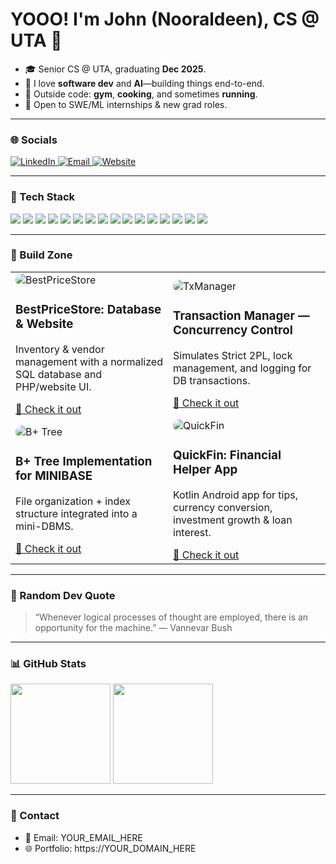 <!-- Header -->
<h1 align="left">YOOO! I'm John (Nooraldeen), CS @ UTA 👋</h1>

- 🎓 Senior CS @ UTA, graduating **Dec 2025**.
- 🤖 I love **software dev** and **AI**—building things end-to-end.
- 💪 Outside code: **gym**, **cooking**, and sometimes **running**.
- 🔎 Open to SWE/ML internships & new grad roles.

---

### 🌐 Socials
<p>
  <a href="https://www.linkedin.com/in/nooraldeen-alsmady-0765a9378" target="_blank">
    <img alt="LinkedIn" src="https://img.shields.io/badge/-LinkedIn-0A66C2?logo=linkedin&logoColor=white&style=for-the-badge">
  </a>
  <a href="mailto:nooraldeenalsmady@gmail.com">
    <img alt="Email" src="https://img.shields.io/badge/-Email-D14836?logo=gmail&logoColor=white&style=for-the-badge">
  </a>
  <a href="https://nooraldeenalsmady.com">
    <img alt="Website" src="https://img.shields.io/badge/-Website-000000?logo=vercel&logoColor=white&style=for-the-badge">
  </a>
</p>

---

### 🧰 Tech Stack
<p>
  <img src="https://img.shields.io/badge/C-00599C?logo=c&logoColor=white">
  <img src="https://img.shields.io/badge/C++-00599C?logo=cplusplus&logoColor=white">
  <img src="https://img.shields.io/badge/Java-007396?logo=openjdk&logoColor=white">
  <img src="https://img.shields.io/badge/JavaScript-F7DF1E?logo=javascript&logoColor=black">
  <img src="https://img.shields.io/badge/Python-3776AB?logo=python&logoColor=white">
  <img src="https://img.shields.io/badge/MySQL-4479A1?logo=mysql&logoColor=white">
  <img src="https://img.shields.io/badge/Oracle-F80000?logo=oracle&logoColor=white">
  <img src="https://img.shields.io/badge/AWS-232F3E?logo=amazonaws&logoColor=white">
  <img src="https://img.shields.io/badge/Azure-0078D4?logo=microsoftazure&logoColor=white">
  <img src="https://img.shields.io/badge/Git-F05032?logo=git&logoColor=white">
  <img src="https://img.shields.io/badge/GitHub-181717?logo=github&logoColor=white">
  <img src="https://img.shields.io/badge/NumPy-013243?logo=numpy&logoColor=white">
  <img src="https://img.shields.io/badge/Pandas-150458?logo=pandas&logoColor=white">
  <img src="https://img.shields.io/badge/scikit--learn-F7931E?logo=scikitlearn&logoColor=white">
  <img src="https://img.shields.io/badge/HTML5-E34F26?logo=html5&logoColor=white">
  <img src="https://img.shields.io/badge/Kotlin-7F52FF?logo=kotlin&logoColor=white">
</p>

---

### 🚀 Build Zone
<!-- Two-column grid using HTML table for consistent layout -->
<table>
  <tr>
    <td width="50%">
      <img src="assets/bestprice_thumb.png" alt="BestPriceStore" style="border-radius:12px;" />
      <h3>BestPriceStore: Database & Website</h3>
      <p>Inventory & vendor management with a normalized SQL database and PHP/website UI.</p>
      <a href="REPO_LINK_1">🔗 Check it out</a>
    </td>
    <td width="50%">
      <img src="assets/txmanager_thumb.png" alt="TxManager" style="border-radius:12px;" />
      <h3>Transaction Manager — Concurrency Control</h3>
      <p>Simulates Strict 2PL, lock management, and logging for DB transactions.</p>
      <a href="REPO_LINK_2">🔗 Check it out</a>
    </td>
  </tr>
  <tr>
    <td width="50%">
      <img src="assets/bplustree_thumb.png" alt="B+ Tree" style="border-radius:12px;" />
      <h3>B+ Tree Implementation for MINIBASE</h3>
      <p>File organization + index structure integrated into a mini-DBMS.</p>
      <a href="REPO_LINK_3">🔗 Check it out</a>
    </td>
    <td width="50%">
      <img src="assets/quickfin_thumb.png" alt="QuickFin" style="border-radius:12px;" />
      <h3>QuickFin: Financial Helper App</h3>
      <p>Kotlin Android app for tips, currency conversion, investment growth & loan interest.</p>
      <a href="REPO_LINK_4">🔗 Check it out</a>
    </td>
  </tr>
</table>

---

### 🧠 Random Dev Quote
<blockquote>
“Whenever logical processes of thought are employed, there is an opportunity for the machine.” — Vannevar Bush
</blockquote>

---

### 📊 GitHub Stats
<p>
  <img height="160" src="https://github-readme-stats.vercel.app/api?username=nooraldeen00&show_icons=true&theme=transparent&rank_icon=github" />
  <img height="160" src="https://github-readme-stats.vercel.app/api/top-langs/?username=nooraldeen00&layout=compact&theme=transparent" />
</p>

<!-- Optional trophies (can be noisy, enable if you like) -->
<!--
<p>
  <img src="https://github-profile-trophy.vercel.app/?username=nooraldeen00&theme=algolia&no-frame=true&row=1&column=6" />
</p>
-->

---

### 📝 Contact
- 📧 Email: YOUR_EMAIL_HERE  
- 🌐 Portfolio: https://YOUR_DOMAIN_HERE  

